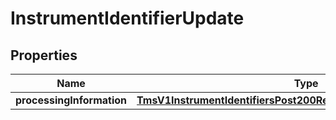 
# InstrumentIdentifierUpdate

## Properties
Name | Type | Description | Notes
------------ | ------------- | ------------- | -------------
**processingInformation** | [**TmsV1InstrumentIdentifiersPost200ResponseProcessingInformation**](TmsV1InstrumentIdentifiersPost200ResponseProcessingInformation.md) |  |  [optional]



